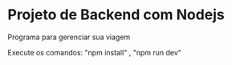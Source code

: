 <h1>Projeto de Backend com Nodejs</h1>

<p>Programa para gerenciar sua viagem</p>
<p>Execute os comandos: "npm install" , "npm run dev"</p>
